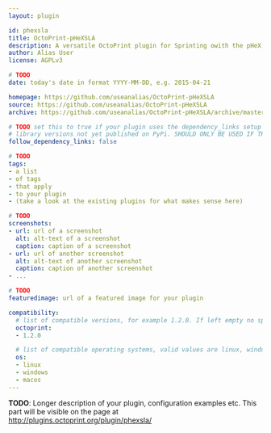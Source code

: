 ```yaml
---
layout: plugin

id: phexsla
title: OctoPrint-pHeXSLA
description: A versatile OctoPrint plugin for Sprinting owith the pHeX SLA printer
author: Alias User
license: AGPLv3

# TODO
date: today's date in format YYYY-MM-DD, e.g. 2015-04-21

homepage: https://github.com/useanalias/OctoPrint-pHeXSLA
source: https://github.com/useanalias/OctoPrint-pHeXSLA
archive: https://github.com/useanalias/OctoPrint-pHeXSLA/archive/master.zip

# TODO set this to true if your plugin uses the dependency_links setup parameter to include
# library versions not yet published on PyPi. SHOULD ONLY BE USED IF THERE IS NO OTHER OPTION!
follow_dependency_links: false

# TODO
tags:
- a list
- of tags
- that apply
- to your plugin
- (take a look at the existing plugins for what makes sense here)

# TODO
screenshots:
- url: url of a screenshot
  alt: alt-text of a screenshot
  caption: caption of a screenshot
- url: url of another screenshot
  alt: alt-text of another screenshot
  caption: caption of another screenshot
- ...

# TODO
featuredimage: url of a featured image for your plugin

compatibility:
  # list of compatible versions, for example 1.2.0. If left empty no specific version requirement will be assumed
  octoprint:
  - 1.2.0

  # list of compatible operating systems, valid values are linux, windows, macos, leaving empty defaults to all
  os:
  - linux
  - windows
  - macos
---
```


**TODO**: Longer description of your plugin, configuration examples etc. This part will be visible on the page at
http://plugins.octoprint.org/plugin/phexsla/
